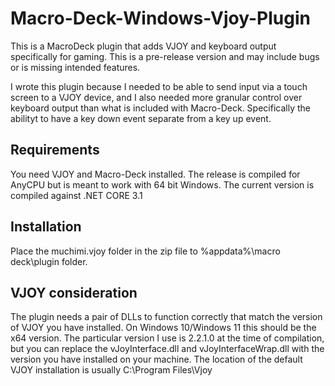 # Macro-Deck-Windows-Vjoy-Plugin

This is a MacroDeck plugin that adds VJOY and keyboard output specifically for gaming.
This is a pre-release version and may include bugs or is missing intended features.

I wrote this plugin because I needed to be able to send input via a touch screen to a VJOY device, and I also needed more granular control over keyboard output than what is included with Macro-Deck.
Specifically the abilityt to have a key down event separate from a key up event.

## Requirements

You need VJOY and Macro-Deck installed.  The release is compiled for AnyCPU but is meant to work with 64 bit Windows.
The current version is compiled against .NET CORE 3.1

## Installation

Place the muchimi.vjoy folder in the zip file to %appdata%\macro deck\plugin folder.

## VJOY consideration

The plugin needs a pair of DLLs to function correctly that match the version of VJOY you have installed.  On Windows 10/Windows 11 this should be the x64 version.
The particular version I use is 2.2.1.0 at the time of compilation, but you can replace the vJoyInterface.dll and vJoyInterfaceWrap.dll with the version you have installed on your machine.
The location of the default VJOY installation is usually C:\Program Files\Vjoy

